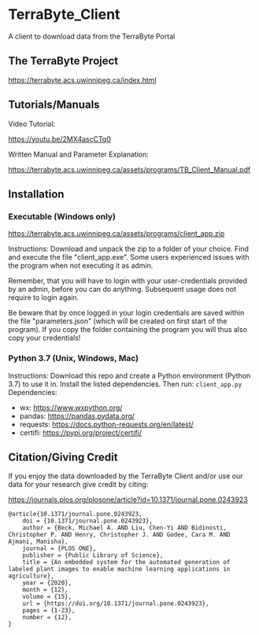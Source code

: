 # TerraByte_Client
 A client to download data from the TerraByte Portal
 
## The TerraByte Project
https://terrabyte.acs.uwinnipeg.ca/index.html

## Tutorials/Manuals
Video Tutorial:

https://youtu.be/2MX4ascCTq0

Written Manual and Parameter Explanation: 

https://terrabyte.acs.uwinnipeg.ca/assets/programs/TB_Client_Manual.pdf

## Installation
### Executable (Windows only)
https://terrabyte.acs.uwinnipeg.ca/assets/programs/client_app.zip

Instructions: 
Download and unpack the zip to a folder of your choice. 
Find and execute the file "client_app.exe". 
Some users experienced issues with the program when not executing it as admin.

Remember, that you will have to login with your user-credentials provided by an admin, before you can do anything. Subsequent usage does not require to login again. 

Be beware that by once logged in your login credentials are saved within the file "parameters.json" (which will be created on first start of the program). If you copy the folder containing the program you will thus also copy your credentials!

### Python 3.7 (Unix, Windows, Mac)
Instructions: 
Download this repo and create a Python environment (Python 3.7) to use it in. Install the listed dependencies. Then run: `client_app.py`
Dependencies: 
* wx: https://www.wxpython.org/
* pandas: https://pandas.pydata.org/
* requests: https://docs.python-requests.org/en/latest/
* certifi: https://pypi.org/project/certifi/

## Citation/Giving Credit
If you enjoy the data downloaded by the TerraByte Client and/or use our data for your research give credit by citing: 

https://journals.plos.org/plosone/article?id=10.1371/journal.pone.0243923

```
@article{10.1371/journal.pone.0243923,
    doi = {10.1371/journal.pone.0243923},
    author = {Beck, Michael A. AND Liu, Chen-Yi AND Bidinosti, Christopher P. AND Henry, Christopher J. AND Godee, Cara M. AND Ajmani, Manisha},
    journal = {PLOS ONE},
    publisher = {Public Library of Science},
    title = {An embedded system for the automated generation of labeled plant images to enable machine learning applications in agriculture},
    year = {2020},
    month = {12},
    volume = {15},
    url = {https://doi.org/10.1371/journal.pone.0243923},
    pages = {1-23},
    number = {12},
}
```
